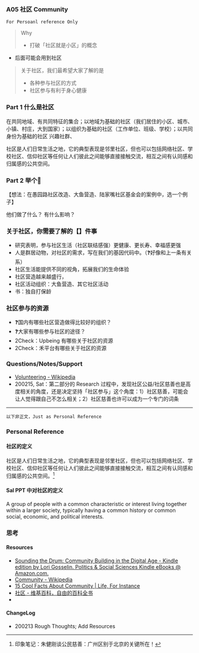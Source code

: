 ### A05 社区 Community
``For Persoanl reference Only``
> Why
> 
> - 打破「社区就是小区」的概念
- 后面可能会用到社区

> 关于社区，我们最希望大家了解的是
> 
> - 各种参与社区的方式
> - 社区参与有利于身心健康



### Part 1 什么是社区
在共同地域、有共同特征的集合；以地域为基础的社区（我们居住的小区、城市、小镇、村庄，大到国家）；以组织为基础的社区（工作单位、班级、学校）；以共同身份为基础的社区
兴趣社群、

社区是人们日常生活之地，它的典型表现是邻里社区，但也可以包括网络社区、学校社区、信仰社区等任何让人们彼此之间能够直接接触交流，相互之间有认同感和归属感的公共空间。

### Part 2 举个🌰 
【想法：在愚园路社区改造、大鱼营造、陆家嘴社区基金会的案例中，选一个例子】

他们做了什么？
有什么影响？
### 关于社区，你需要了解的【】件事
- 研究表明，参与社区生活（社区联结感强）更健康、更长寿、幸福感更强
- 人是群居动物，对社区的需求，写在我们的基因代码中。（❓好像和上一条有关系）
- 社区生活能提供不同的视角，拓展我们的生命体验
- 社区营造越来越盛行，
- 社区活动组织：大鱼营造、其它社区活动
- 书：独自打保龄

### 社区参与的资源
- ❓国内有哪些社区营造做得比较好的组织？
- ❓大家有哪些参与社区的途径？
- 2Check：Upbeing 有哪些关于社区的资源
- 2Check：禾平台有哪些关于社区的资源


### Questions/Notes/Support
- [Volunteering - Wikipedia](https://en.wikipedia.org/wiki/Volunteering)
- 200215, Sat：第二部分的 Research 过程中，发现社区公益/社区慈善也是高度相关的角度，还是决定坚持「社区参与」这个角度：1）社区慈善，可能会让人觉得跟自己不怎么相关；2）社区慈善也许可以成为一个专门的词条



----
``以下非正文，Just as Personal Reference``



###  Personal Reference
#### 社区的定义

社区是人们日常生活之地，它的典型表现是邻里社区，但也可以包括网络社区、学校社区、信仰社区等任何让人们彼此之间能够直接接触交流，相互之间有认同感和归属感的公共空间。[^1]

#### Sal PPT 中对社区的定义
A group of people with a common characteristic or interest living together within a larger society, typically having a common history or common social, economic, and political interests.


### 思考

#### Resources
- [Sounding the Drum: Community Building in the Digital Age - Kindle edition by Lori Gosselin. Politics & Social Sciences Kindle eBooks @ Amazon.com.](https://www.amazon.com/dp/B06WRV3HNJ?tag=relinks-20)
- [Community - Wikipedia](https://en.wikipedia.org/wiki/Community)
- [15 Cool Facts About Community | Life, For Instance](https://lifeforinstance.com/15-cool-facts-about-community/)
- [社区 - 维基百科，自由的百科全书](https://zh.wikipedia.org/wiki/%E7%A4%BE%E5%8C%BA) 
- 

#### ChangeLog

- 200213 Rough Thoughts; Add Resources

[^1]: 印象笔记：朱健刚谈公民慈善：广州区别于北京的关键所在！
